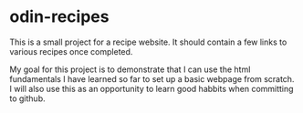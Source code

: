 # odin-recipes

This is a small project for a recipe website. It should contain a few links to various recipes once completed.

My goal for this project is to demonstrate that I can use the html fundamentals I have learned so far to set up a basic webpage from scratch.
I will also use this as an opportunity to learn good habbits when committing to github.